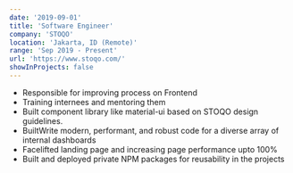 ```yaml
---
date: '2019-09-01'
title: 'Software Engineer'
company: 'STOQO'
location: 'Jakarta, ID (Remote)'
range: 'Sep 2019 - Present'
url: 'https://www.stoqo.com/'
showInProjects: false
---
```


- Responsible for improving process on Frontend
- Training internees and mentoring them
- Built component library like material-ui based on STOQO design guidelines.
- BuiltWrite modern, performant, and robust code for a diverse array of internal dashboards
- Facelifted landing page and increasing page performance upto 100%
- Built and deployed private NPM packages for reusability in the projects

